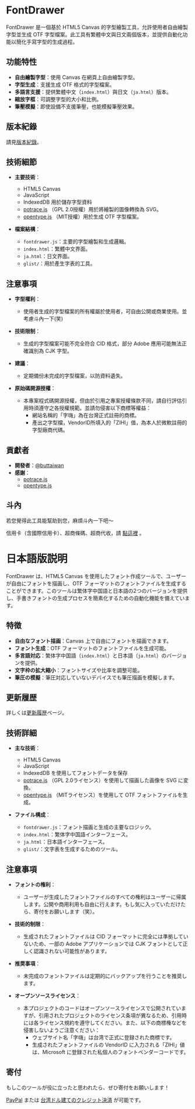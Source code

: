 # FontDrawer

FontDrawer 是一個基於 HTML5 Canvas 的字型繪製工具，允許使用者自由繪製字型並生成 OTF 字型檔案。此工具有繁體中文與日文兩個版本，並提供自動化功能以簡化手寫字型的生成過程。

## 功能特性

- **自由繪製字型**：使用 Canvas 在網頁上自由繪製字型。
- **字型生成**：支援生成 OTF 格式的字型檔案。
- **多語言支援**：提供繁體中文（`index.html`）與日文（`ja.html`）版本。
- **縮放字框**：可調整字型的大小和比例。
- **筆壓模擬**：即使設備不支援筆壓，也能模擬筆壓效果。

## 版本紀錄

請見[版本紀錄](ChangeLog.md)。

## 技術細節

- **主要技術**：
  - HTML5 Canvas
  - JavaScript
  - IndexedDB 用於儲存字型資料
  - [potrace.js](https://github.com/kilobtye/potrace) （GPL 2.0授權）用於將繪製的圖像轉換為 SVG。
  - [opentype.js](https://github.com/opentypejs/opentype.js) （MIT授權）用於生成 OTF 字型檔案。

- **檔案結構**：
  - `fontdrawer.js`：主要的字型繪製和生成邏輯。
  - `index.html`：繁體中文界面。
  - `ja.html`：日文界面。
  - `glist/`：用於產生字表的工具。

## 注意事項

- **字型權利**：
  - 使用者生成的字型檔案的所有權屬於使用者，可自由公開或商業使用。並考慮斗內一下(笑)

- **技術限制**：
  - 生成的字型檔案可能不完全符合 CID 格式，部分 Adobe 應用可能無法正確識別為 CJK 字型。

- **建議**：
  - 定期備份未完成的字型檔案，以防資料遺失。

- **原始碼開源授權**：
  - 本專案程式碼開源授權，但由於引用之專案授權條款不同，請自行評估引用時須遵守之各授權規範。並請勿侵害以下商標等權益：
    - 網站名稱的「字嗨」為在台灣正式註冊的商標。
    - 產出之字型檔，VendorID所填入的「ZIHI」值，為本人於微軟註冊的字型廠商代碼。

## 貢獻者

- **開發者**：[@buttaiwan](https://x.com/buttaiwan)
- **感謝**：
  - [potrace.js](https://github.com/kilobtye/potrace)
  - [opentype.js](https://github.com/opentypejs/opentype.js)

## 斗內

若您覺得此工具能幫助到您，麻煩斗內一下吧～

信用卡（含國際信用卡）、超商條碼、超商代收，請 [點這裡](https://p.ecpay.com.tw/930AED7) 。

# 日本語版説明

FontDrawer は、HTML5 Canvas を使用したフォント作成ツールで、ユーザーが自由にフォントを描画し、OTF フォーマットのフォントファイルを生成することができます。このツールは繁体字中国語と日本語の2つのバージョンを提供し、手書きフォントの生成プロセスを簡素化するための自動化機能を備えています。

## 特徴

- **自由なフォント描画**：Canvas 上で自由にフォントを描画できます。
- **フォント生成**：OTF フォーマットのフォントファイルを生成可能。
- **多言語対応**：繁体字中国語（`index.html`）と日本語（`ja.html`）のバージョンを提供。
- **文字枠の拡大縮小**：フォントサイズや比率を調整可能。
- **筆圧の模擬**：筆圧対応していないデバイスでも筆圧描画を模擬します。

## 更新履歴

詳しくは[更新履歴](ChangeLog.md)ページ。

## 技術詳細

- **主な技術**：
  - HTML5 Canvas
  - JavaScript
  - IndexedDB を使用してフォントデータを保存
  - [potrace.js](https://github.com/kilobtye/potrace) （GPL 2.0ライセンス）を使用して描画した画像を SVG に変換。
  - [opentype.js](https://github.com/opentypejs/opentype.js) （MITライセンス）を使用して OTF フォントファイルを生成。

- **ファイル構成**：
  - `fontdrawer.js`：フォント描画と生成の主要なロジック。
  - `index.html`：繁体字中国語インターフェース。
  - `ja.html`：日本語インターフェース。
  - `glist/`：文字表を生成するためのツール。

## 注意事項

- **フォントの権利**：
  - ユーザーが生成したフォントファイルのすべての権利はユーザーに帰属します。公開や商用利用も自由に行えます。もし気に入っていただけたら、寄付をお願いします（笑）。

- **技術的制限**：
  - 生成されたフォントファイルは CID フォーマットに完全には準拠していないため、一部の Adobe アプリケーションでは CJK フォントとして正しく認識されない可能性があります。

- **推奨事項**：
  - 未完成のフォントファイルは定期的にバックアップを行うことを推奨します。

- **オープンソースライセンス**：
  - 本プロジェクトのコードはオープンソースライセンスで公開されていますが、引用されたプロジェクトのライセンス条項が異なるため、引用時には各ライセンス規約を遵守してください。また、以下の商標権などを侵害しないようご注意ください：
    - ウェブサイト名「字嗨」は台湾で正式に登録された商標です。
    - 生成されたフォントファイルの VendorID に入力される「ZIHI」値は、Microsoft に登録された私個人のフォントベンダーコードです。

## 寄付

もしこのツールが役に立ったと思われたら、ぜひ寄付をお願いします！

[PayPal](https://www.paypal.com/paypalme/buttaiwan) または [台湾ドル建てのクレジット決済](https://p.ecpay.com.tw/930AED7) が可能です。
